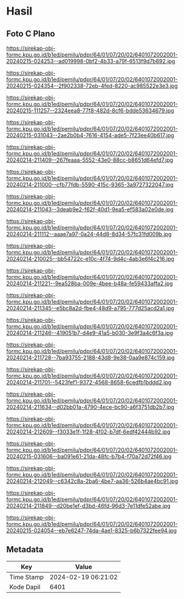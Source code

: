 # Hasil

## Foto C Plano

https://sirekap-obj-formc.kpu.go.id/b1ed/pemilu/pdpr/64/01/07/20/02/6401072002001-20240215-024253--ad019998-0bf2-4b33-a79f-6513f9d7b692.jpg

https://sirekap-obj-formc.kpu.go.id/b1ed/pemilu/pdpr/64/01/07/20/02/6401072002001-20240215-024354--2f902338-72eb-4fed-8220-ac985522e3e3.jpg

https://sirekap-obj-formc.kpu.go.id/b1ed/pemilu/pdpr/64/01/07/20/02/6401072002001-20240215-111257--2324eea8-77f8-482d-8cf6-bdde53634679.jpg

https://sirekap-obj-formc.kpu.go.id/b1ed/pemilu/pdpr/64/01/07/20/02/6401072002001-20240215-031043--2ae2b0b4-7616-4154-ade5-7f23ee40b617.jpg

https://sirekap-obj-formc.kpu.go.id/b1ed/pemilu/pdpr/64/01/07/20/02/6401072002001-20240214-211409--267feaaa-5552-43e0-88cc-b8651d64efd7.jpg

https://sirekap-obj-formc.kpu.go.id/b1ed/pemilu/pdpr/64/01/07/20/02/6401072002001-20240214-211000--cfb77fdb-5590-415c-9365-3a9727322047.jpg

https://sirekap-obj-formc.kpu.go.id/b1ed/pemilu/pdpr/64/01/07/20/02/6401072002001-20240214-211043--3deab9e2-f62f-40d1-9ea5-ef583a02e0de.jpg

https://sirekap-obj-formc.kpu.go.id/b1ed/pemilu/pdpr/64/01/07/20/02/6401072002001-20240214-211112--aaae7a97-0a24-44d8-8d34-57fc31fd009b.jpg

https://sirekap-obj-formc.kpu.go.id/b1ed/pemilu/pdpr/64/01/07/20/02/6401072002001-20240214-210025--bb54722c-e10c-4f74-9d4c-4ab3e6f4c216.jpg

https://sirekap-obj-formc.kpu.go.id/b1ed/pemilu/pdpr/64/01/07/20/02/6401072002001-20240214-211221--9ea528ba-009e-4bee-b48a-fe59433affa2.jpg

https://sirekap-obj-formc.kpu.go.id/b1ed/pemilu/pdpr/64/01/07/20/02/6401072002001-20240214-211345--e5bc8a2d-fbe4-48d9-a795-777d25acd2a1.jpg

https://sirekap-obj-formc.kpu.go.id/b1ed/pemilu/pdpr/64/01/07/20/02/6401072002001-20240214-211246--419051b7-d4e9-41a5-b030-3e9f3a4c6f3a.jpg

https://sirekap-obj-formc.kpu.go.id/b1ed/pemilu/pdpr/64/01/07/20/02/6401072002001-20240214-211728--7ba93755-2188-43d8-9e38-0aa9e874c159.jpg

https://sirekap-obj-formc.kpu.go.id/b1ed/pemilu/pdpr/64/01/07/20/02/6401072002001-20240214-211701--5423fef1-9372-4568-8658-6cedfb1bddd2.jpg

https://sirekap-obj-formc.kpu.go.id/b1ed/pemilu/pdpr/64/01/07/20/02/6401072002001-20240214-211634--d02bb01a-4790-4ece-bc90-a6f3751db2b7.jpg

https://sirekap-obj-formc.kpu.go.id/b1ed/pemilu/pdpr/64/01/07/20/02/6401072002001-20240214-212609--f3033e1f-1f28-4f02-b7df-6edf42444b92.jpg

https://sirekap-obj-formc.kpu.go.id/b1ed/pemilu/pdpr/64/01/07/20/02/6401072002001-20240215-031606--ba091e61-21da-48fc-b7b4-f70a72d72f46.jpg

https://sirekap-obj-formc.kpu.go.id/b1ed/pemilu/pdpr/64/01/07/20/02/6401072002001-20240214-212049--c6342c8a-2ba6-4be7-aa36-526b4ae4bc91.jpg

https://sirekap-obj-formc.kpu.go.id/b1ed/pemilu/pdpr/64/01/07/20/02/6401072002001-20240214-211849--d20be1ef-d3bd-46fd-96d3-7e11dfe52abe.jpg

https://sirekap-obj-formc.kpu.go.id/b1ed/pemilu/pdpr/64/01/07/20/02/6401072002001-20240215-024054--eb7e6247-74da-4ae1-8325-b6b7322fee94.jpg


## Metadata

| Key        | Value               |
| ---------- | ------------------- |
| Time Stamp | 2024-02-19 06:21:02 |
| Kode Dapil | 6401                |



